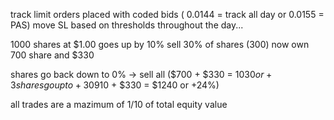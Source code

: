 track limit orders placed with coded bids ( 0.0144 = track all day or 0.0155 = PAS)
move SL based on thresholds throughout the day...

1000 shares at $1.00
goes up by 10%
sell 30% of shares (300)
now own 700 share and $330

shares go back down to 0% -> sell all ($700 + $330 = $1030 or +3%)
shares go up to +30% (sell all ($910 + $330 = $1240 or +24%)

all trades are a mazimum of 1/10 of total equity value
